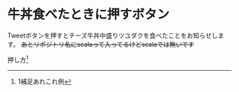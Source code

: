 牛丼食べたときに押すボタン
=================================

Tweetボタンを押すとチーズ牛丼中盛りツユダクを食べたことをお知らせします。
~~あとリポジトリ名にscalaって入ってるけどscalaでは無いです~~

押し方[^example]


[^example]: 1補足あれこれ例
